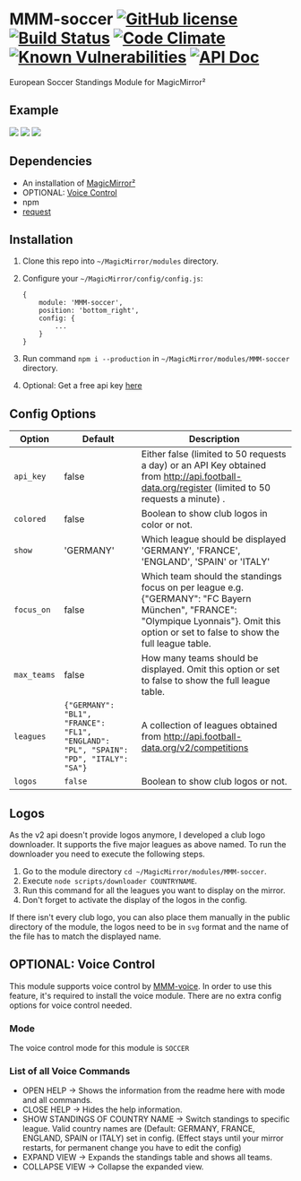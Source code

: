 # MMM-soccer [![GitHub license](https://img.shields.io/badge/license-MIT-blue.svg?style=flat)](https://raw.githubusercontent.com/fewieden/MMM-soccer/master/LICENSE) [![Build Status](https://travis-ci.org/fewieden/MMM-soccer.svg?branch=master)](https://travis-ci.org/fewieden/MMM-soccer) [![Code Climate](https://codeclimate.com/github/fewieden/MMM-soccer/badges/gpa.svg?style=flat)](https://codeclimate.com/github/fewieden/MMM-soccer) [![Known Vulnerabilities](https://snyk.io/test/github/fewieden/mmm-soccer/badge.svg)](https://snyk.io/test/github/fewieden/mmm-soccer) [![API Doc](https://doclets.io/fewieden/MMM-soccer/master.svg)](https://doclets.io/fewieden/MMM-soccer/master)

European Soccer Standings Module for MagicMirror²

## Example

![](.github/example_full.png) ![](.github/example_focused.png)
![](.github/example.jpg)

## Dependencies

* An installation of [MagicMirror²](https://github.com/MichMich/MagicMirror)
* OPTIONAL: [Voice Control](https://github.com/fewieden/MMM-voice)
* npm
* [request](https://www.npmjs.com/package/request)

## Installation

1. Clone this repo into `~/MagicMirror/modules` directory.
1. Configure your `~/MagicMirror/config/config.js`:

    ```
    {
        module: 'MMM-soccer',
        position: 'bottom_right',
        config: {
            ...
        }
    }
    ```

1. Run command `npm i --production` in `~/MagicMirror/modules/MMM-soccer` directory.
1. Optional: Get a free api key [here](http://api.football-data.org/register)

## Config Options

| **Option** | **Default** | **Description** |
| --- | --- | --- |
| `api_key` | false | Either false (limited to 50 requests a day) or an API Key obtained from <http://api.football-data.org/register> (limited to 50 requests a minute) . |
| `colored` | false | Boolean to show club logos in color or not. |
| `show` | 'GERMANY' | Which league should be displayed  'GERMANY', 'FRANCE', 'ENGLAND', 'SPAIN' or 'ITALY' |
| `focus_on` | false | Which team should the standings focus on per league e.g. {"GERMANY": "FC Bayern München", "FRANCE": "Olympique Lyonnais"}. Omit this option or set to false to show the full league table. |
| `max_teams` | false | How many teams should be displayed. Omit this option or set to false to show the full league table. |
| `leagues` | `{"GERMANY": "BL1", "FRANCE": "FL1", "ENGLAND": "PL", "SPAIN": "PD", "ITALY": "SA"}` | A collection of leagues obtained from <http://api.football-data.org/v2/competitions> |
| `logos` | `false` | Boolean to show club logos or not. |

## Logos

As the v2 api doesn't provide logos anymore, I developed a club logo downloader. It supports the five major leagues as above named.
To run the downloader you need to execute the following steps.

1. Go to the module directory `cd ~/MagicMirror/modules/MMM-soccer`.
1. Execute `node scripts/downloader COUNTRYNAME`.
1. Run this command for all the leagues you want to display on the mirror.
1. Don't forget to activate the display of the logos in the config.

If there isn't every club logo, you can also place them manually in the public directory of the module,
the logos need to be in `svg` format and the name of the file has to match the displayed name.

## OPTIONAL: Voice Control

This module supports voice control by
[MMM-voice](https://github.com/fewieden/MMM-voice). In order to use this
feature, it's required to install the voice module. There are no extra config
options for voice control needed.

### Mode

The voice control mode for this module is `SOCCER`

### List of all Voice Commands

* OPEN HELP -> Shows the information from the readme here with mode and all commands.
* CLOSE HELP -> Hides the help information.
* SHOW STANDINGS OF COUNTRY NAME -> Switch standings to specific league.
  Valid country names are (Default: GERMANY, FRANCE, ENGLAND, SPAIN or ITALY)
  set in config. (Effect stays until your mirror restarts, for permanent change
  you have to edit the config)
* EXPAND VIEW -> Expands the standings table and shows all teams.
* COLLAPSE VIEW -> Collapse the expanded view.
